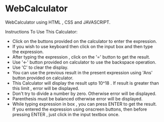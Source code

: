 # WebCalculator
WebCalculator using HTML , CSS and JAVASCRIPT. 

Instructions To Use This Calculator:
- Click on the buttons provided on the calculator to enter the expression.
- If you wish to use keyboard then click on the input box and then type the expression.
- After typing the expression , click on the '=' button to get the result.
- Use '<-' button provided on calculator to use the backspace operation.
- Use 'C' to clear the display.
- You can use the previous result in the present expression using 'Ans' button provided on calculator.
- This Calculator will display the result upto 10^18 . If result is greater than this limit , error will be displayed.
- Don't try to divide a number by zero. Otherwise error will be displayed.
- Parenthesis must be balanced otherwise error will be displayed.
- While typing expression in box , you can press ENTER to get the result. If you entered the expression using onscreen buttons, then before pressing ENTER , just click in the input textbox once.
